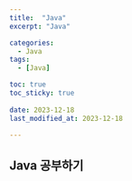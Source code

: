 ```yaml
---
title:  "Java" 
excerpt: "Java"

categories:
  - Java
tags:
  - [Java]

toc: true
toc_sticky: true
 
date: 2023-12-18
last_modified_at: 2023-12-18

---
```



## Java 공부하기